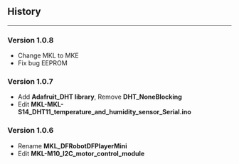 ## History
----
### Version 1.0.8
- Change MKL to MKE
- Fix bug EEPROM

### Version 1.0.7
- Add **Adafruit_DHT library**, Remove **DHT_NoneBlocking**
- Edit **MKL-MKL-S14_DHT11_temperature_and_humidity_sensor_Serial.ino**

### Version 1.0.6
- Rename **MKL_DFRobotDFPlayerMini**
- Edit **MKL-M10_I2C_motor_control_module**